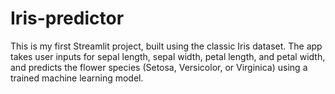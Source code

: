 # Iris-predictor
This is my first Streamlit project, built using the classic Iris dataset. The app takes user inputs for sepal length, sepal width, petal length, and petal width, and predicts the flower species (Setosa, Versicolor, or Virginica) using a trained machine learning model.
